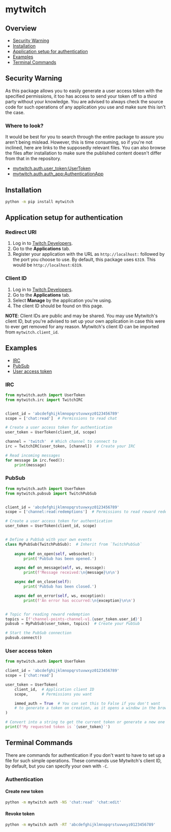 # mytwitch

## Overview

- [Security Warning](#security-warning)
- [Installation](#installation)
- [Application setup for authentication](#application-setup-for-authentication)
- [Examples](#examples)
- [Terminal Commands](#terminal-commands)


## Security Warning

As this package allows you to easily generate a user access token with the specified permissions, it too has access to send your token off to a third party without your knowledge. You are advised to always check the source code for such operations of any application you use and make sure this isn't the case.

### Where to look?

It would be best for you to search through the entire package to assure you aren't being mislead.
However, this is time consuming, so if you're not inclined, here are links to the supposedly relevant files. You can also browse the files after installation to make sure the published content doesn't differ from that in the repository.

- [mytwitch.auth.user_token:UserToken](https://gitlab.com/thedisruptproject/mytwitch/-/blob/main/mytwitch/auth/user_token.py)
- [mytwitch.auth.auth_app:AuthenticationApp](https://gitlab.com/thedisruptproject/mytwitch/-/blob/main/mytwitch/auth/authapp.py)


## Installation

```sh
python -m pip install mytwitch
```


## Application setup for authentication

### Redirect URI

1. Log in to [Twitch Developers](https://dev.twitch.tv/).
2. Go to the **Applications** tab.
3. Register your application with the URL as `http://localhost:` followed by the port you choose to use. By default, this package uses `6319`. This would be `http://localhost:6319`.

### Client ID

1. Log in to [Twitch Developers](https://dev.twitch.tv/).
2. Go to the **Applications** tab.
3. Select **Manage** by the application you're using.
4. The client ID should be found on this page.

**NOTE**: Client IDs are public and may be shared. You may use Mytwitch's client ID, but you're advised to set up your own application in case this were to ever get removed for any reason. Mytwitch's client ID can be imported from `mytwitch.client_id`.


## Examples

- [IRC](#irc)
- [PubSub](#pubsub)
- [User access token](#user-access-token)

### IRC

```py
from mytwitch.auth import UserToken
from mytwitch.irc import TwitchIRC


client_id = 'abcdefghijklmnopqrstuvwxyz0123456789'
scope = ['chat:read']  # Permissions to read chat

# Create a user access token for authentication
user_token = UserToken(client_id, scope)

channel = 'twitch'  # Which channel to connect to
irc = TwitchIRC(user_token, [channel])  # Create your IRC

# Read incoming messages
for message in irc.feed():
    print(message)
```

### PubSub

```py
from mytwitch.auth import UserToken
from mytwitch.pubsub import TwitchPubSub


client_id = 'abcdefghijklmnopqrstuvwxyz0123456789'
scope = ['channel:read:redemptions']  # Permissions to read reward redemptions

# Create a user access token for authentication
user_token = UserToken(client_id, scope)


# Define a PubSub with your own events
class MyPubSub(TwitchPubSub):  # Inherit from `TwitchPubSub`
    
    async def on_open(self, websocket):
        print('PubSub has been opened.')

    async def on_message(self, ws, message):
        print(f'Message received:\n{message}\n\n')

    async def on_close(self):
        print('PubSub has been closed.')

    async def on_error(self, ws, exception):
        print(f'An error has occurred:\n{exception}\n\n')


# Topic for reading reward redemption
topics = [f'channel-points-channel-v1.{user_token.user_id}']
pubsub = MyPubSub(user_token, topics)  # Create your PubSub

# Start the PubSub connection
pubsub.connect()
```

### User access token

```py
from mytwitch.auth import UserToken

client_id = 'abcdefghijklmnopqrstuvwxyz0123456789'
scope = ['chat:read']

user_token = UserToken(
    client_id,  # Application client ID
    scope,      # Permissions you want

    immed_auth = True  # You can set this to False if you don't want
    # to generate a token on creation, as it opens a window in the browser
)

# Convert into a string to get the current token or generate a new one if necessary
print(f'My requested token is `{user_token}`')
```


## Terminal Commands

There are commands for authentication if you don't want to have to set up a file for such simple operations.
These commands use Mytwitch's client ID, by default, but you can specify your own with `-C`.

### Authentication

#### Create new token

```sh
python -m mytwitch auth -NS 'chat:read' 'chat:edit'
```

#### Revoke token

```sh
python -m mytwitch auth -RT 'abcdefghijklmnopqrstuvwxyz0123456789'
```